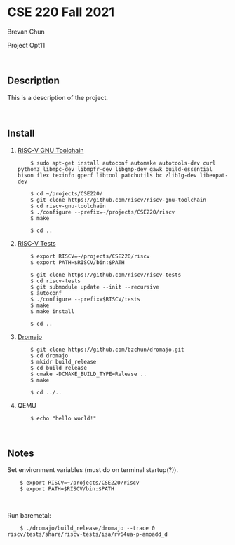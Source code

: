 # CSE 220 Fall 2021

Brevan Chun

Project Opt11

<br>

## Description

This is a description of the project.

<br>

## Install

1. [RISC-V GNU Toolchain](https://github.com/riscv/riscv-gnu-toolchain)

    ```
        $ sudo apt-get install autoconf automake autotools-dev curl python3 libmpc-dev libmpfr-dev libgmp-dev gawk build-essential bison flex texinfo gperf libtool patchutils bc zlib1g-dev libexpat-dev

        $ cd ~/projects/CSE220/
        $ git clone https://github.com/riscv/riscv-gnu-toolchain
        $ cd riscv-gnu-toolchain
        $ ./configure --prefix=~/projects/CSE220/riscv
        $ make 

        $ cd ..
    ```


2. [RISC-V Tests](https://github.com/riscv/riscv-tests)
    
    
    ```
        $ export RISCV=~/projects/CSE220/riscv
        $ export PATH=$RISCV/bin:$PATH

        $ git clone https://github.com/riscv/riscv-tests
        $ cd riscv-tests
        $ git submodule update --init --recursive
        $ autoconf
        $ ./configure --prefix=$RISCV/tests
        $ make
        $ make install

        $ cd ..
    ```

    

3. [Dromajo](https://github.com/bzchun/dromajo.git)

    ```
        $ git clone https://github.com/bzchun/dromajo.git
        $ cd dromajo
        $ mkidr build_release
        $ cd build_release
        $ cmake -DCMAKE_BUILD_TYPE=Release ..
        $ make

        $ cd ../..

    ```
  
4. QEMU
   
    ```
        $ echo "hello world!"
    ```


<br>

## Notes

Set environment variables (must do on terminal startup(?)).

```
    $ export RISCV=~/projects/CSE220/riscv 
    $ export PATH=$RISCV/bin:$PATH
```



<br>


Run baremetal:

``` 
    $ ./dromajo/build_release/dromajo --trace 0 riscv/tests/share/riscv-tests/isa/rv64ua-p-amoadd_d 
```




<br>



